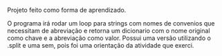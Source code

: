 Projeto feito como forma de aprendizado.

O programa irá rodar um loop para strings com nomes de convenios que necessitam de abreviação e retorna um dicionario com o nome original como chave e a abreviação como valor.
Possui uma versão utilizando o .split e uma sem, pois foi uma orientação da atividade que exerci.
